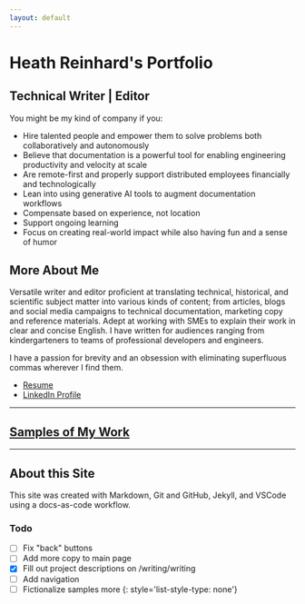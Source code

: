```yaml
---
layout: default
---
```


# Heath Reinhard's Portfolio

## Technical Writer | Editor

You might be my kind of company if you:

* Hire talented people and empower them to solve problems both collaboratively and autonomously
* Believe that documentation is a powerful tool for enabling engineering productivity and velocity at scale
* Are remote-first and properly support distributed employees financially and technologically
* Lean into using generative AI tools to augment documentation workflows
* Compensate based on experience, not location
* Support ongoing learning
* Focus on creating real-world impact while also having fun and a sense of humor

## More About Me

Versatile writer and editor proficient at translating technical, historical, and scientific subject matter into various kinds of content; from articles, blogs and social media campaigns to technical documentation, marketing copy and reference materials. Adept at working with SMEs to explain their work in clear and concise English. I have written for audiences ranging from kindergarteners to teams of professional developers and engineers.

I have a passion for brevity and an obsession with eliminating superfluous commas wherever I find them.

* [Resume](./assets/Heath%20Reinhard%20Resume.pdf)
* [LinkedIn Profile](https://www.linkedin.com/in/heath-reinhard/)

---

## [Samples of My Work](./writing/writing)

---

## About this Site

This site was created with Markdown, Git and GitHub, Jekyll, and VSCode using a docs-as-code workflow.

### Todo

- [ ] Fix "back" buttons
- [ ] Add more copy to main page
- [x] Fill out project descriptions on /writing/writing
- [ ] Add navigation
- [ ] Fictionalize samples more
{: style='list-style-type: none'}
